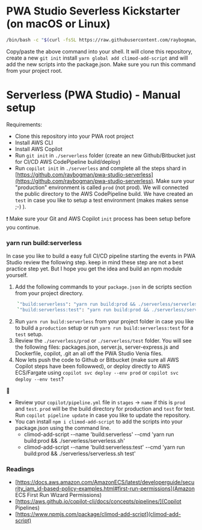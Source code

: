 # PWA Studio Severless Kickstarter (on macOS or Linux)

```bash
/bin/bash -c "$(curl -fsSL https://raw.githubusercontent.com/raybogman/serverless/HEAD/install.sh)"
```    

Copy/paste the above command into your shell. It will clone this repository, create a new `git init` install `yarn global add climod-add-script` and will add the new scripts into the package.json. Make sure you run this command from your project root.


# Serverless (PWA Studio) - Manual setup

Requirements:
- Clone this repository into your PWA root project
- Install AWS CLI
- Install AWS Copilot
- Run `git init` in `./serverless` folder (create an new Github/Bitbucket just for CI/CD AWS CodePipeline build/deploy)
- Run `copilot init` in `./serverless` and complete all the steps shard in [https://github.com/raybogman/pwa-studio-serverless](https://github.com/raybogman/pwa-studio-serverless). Make sure your "production" environment is called `prod` (not prod). We will connected the public directory to the AWS CodePipeline build. We have created an `test` in case you like to setup a test environment (makes makes sense ;-) ).

:exclamation: Make sure your Git and AWS Copilot `init` process has been setup before you continue.

### yarn run build:serverless

In case you like to build a easy full CI/CD pipeline starting the events in PWA Studio review the following step.
keep in mind these step are not a best practice step yet. But I hope you get the idea and build an npm module yourself.

1. Add the following commands to your `package.json` in de scripts section from your project directory.
```bash
    `"build:serverless": "yarn run build:prod && ./serverless/serverless.sh",`
    `"build:serverless:test": "yarn run build:prod && ./serverless/serverless.sh test",`
```    
2. Run `yarn run build:serverless` from your project folder in case you like to build a `production` setup or run `yarn run build:serverless:test` for a `test` setup.    
3. Review the `./serverless/prod` or `./serverless/test` folder. You will see the following files: packages.json, server.js, server-express.js and Dockerfile, copilot, .git an all off the PWA Studio Venia files.
4. Now lets push the code to Github or Bitbucket (make sure all AWS Copilot steps have been followwed), or deploy directly to AWS ECS/Fargate using `copilot svc deploy --env prod` or `copilot svc deploy --env test`? 


:mega:
- Review your `copilot/pipeline.yml` file in `stages` -> `name` if this is `prod` and `test`. `prod` will be the build directory for production and `test` for test. Run `copilot pipeline update` in case you like to update the repository.
- You can install `npm i climod-add-script` to add the scripts into your package.json using the command line.
    - climod-add-script --name 'build:serverless' --cmd 'yarn run build:prod && ./serverless/serverless.sh'
    - climod-add-script --name 'build:serverless:test' --cmd 'yarn run build:prod && ./serverless/serverless.sh test'



### Readings
- [https://docs.aws.amazon.com/AmazonECS/latest/developerguide/security_iam_id-based-policy-examples.html#first-run-permissions](Amazon ECS First Run Wizard Permissions)
- [https://aws.github.io/copilot-cli/docs/concepts/pipelines/](Copilot Pipelines)
- [https://www.npmjs.com/package/climod-add-script](climod-add-script)
